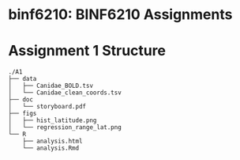 # binf6210: BINF6210 Assignments

# Assignment 1 Structure
```
./A1
├── data
│   ├── Canidae_BOLD.tsv
│   └── Canidae_clean_coords.tsv
├── doc
│   └── storyboard.pdf
├── figs
│   ├── hist_latitude.png
│   └── regression_range_lat.png
└── R
    ├── analysis.html
    └── analysis.Rmd
```